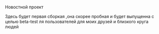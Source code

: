 Новостной проект

Здесь будет первая сборкая ,она скорее пробная и будет выпущенна с целью beta-test ля пользователей
для моих друзей и близкого круга людей